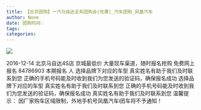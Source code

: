 ```yaml
---
title: 【北京团购】一汽马自达全系团购会|优惠|_汽车团购_凤凰汽车
author: None
date: 团购时间：
tags: 
categories: 
---
```

                 
<!-- more -->
                    
<img align="center" border="0" src="http://css.100che.cn/tgh_images/tghphone_images/bmsj.png" />
 
 
 
 
 
                 
2016-12-14
北京马自达4S店
京城最低价
大量现车渠道，随时报名抢购
免费网上报名
84786903
本期报名
人
选择品牌下对应的车型
真实姓名有助于我们及时联系到您
正确的手机号码能及时收到我们为您发送的验证码，确保报名成功
选择品牌下对应的车型
真实姓名有助于我们及时联系到您
正确的手机号码能及时收到我们为您发送的验证码，确保报名成功
真实姓名有助于我们及时联系到您
温馨提示：
因厂家购车区域限制，外地手机号凤凰汽车i团车将不予通知！
